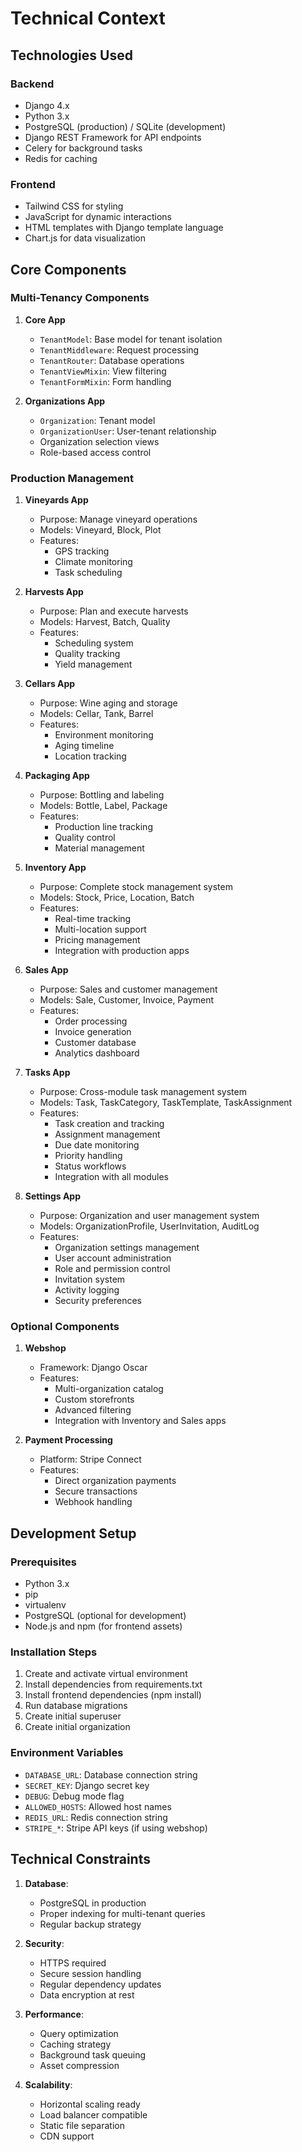 # Technical Context

## Technologies Used

### Backend
- Django 4.x
- Python 3.x
- PostgreSQL (production) / SQLite (development)
- Django REST Framework for API endpoints
- Celery for background tasks
- Redis for caching

### Frontend
- Tailwind CSS for styling
- JavaScript for dynamic interactions
- HTML templates with Django template language
- Chart.js for data visualization

## Core Components

### Multi-Tenancy Components
1. **Core App**
   - `TenantModel`: Base model for tenant isolation
   - `TenantMiddleware`: Request processing
   - `TenantRouter`: Database operations
   - `TenantViewMixin`: View filtering
   - `TenantFormMixin`: Form handling

2. **Organizations App**
   - `Organization`: Tenant model
   - `OrganizationUser`: User-tenant relationship
   - Organization selection views
   - Role-based access control

### Production Management
1. **Vineyards App**
   - Purpose: Manage vineyard operations
   - Models: Vineyard, Block, Plot
   - Features:
     - GPS tracking
     - Climate monitoring
     - Task scheduling

2. **Harvests App**
   - Purpose: Plan and execute harvests
   - Models: Harvest, Batch, Quality
   - Features:
     - Scheduling system
     - Quality tracking
     - Yield management

3. **Cellars App**
   - Purpose: Wine aging and storage
   - Models: Cellar, Tank, Barrel
   - Features:
     - Environment monitoring
     - Aging timeline
     - Location tracking

4. **Packaging App**
   - Purpose: Bottling and labeling
   - Models: Bottle, Label, Package
   - Features:
     - Production line tracking
     - Quality control
     - Material management

5. **Inventory App**
   - Purpose: Complete stock management system
   - Models: Stock, Price, Location, Batch
   - Features:
     - Real-time tracking
     - Multi-location support
     - Pricing management
     - Integration with production apps

6. **Sales App**
   - Purpose: Sales and customer management
   - Models: Sale, Customer, Invoice, Payment
   - Features:
     - Order processing
     - Invoice generation
     - Customer database
     - Analytics dashboard

7. **Tasks App**
   - Purpose: Cross-module task management system
   - Models: Task, TaskCategory, TaskTemplate, TaskAssignment
   - Features:
     - Task creation and tracking
     - Assignment management
     - Due date monitoring
     - Priority handling
     - Status workflows
     - Integration with all modules

8. **Settings App**
   - Purpose: Organization and user management system
   - Models: OrganizationProfile, UserInvitation, AuditLog
   - Features:
     - Organization settings management
     - User account administration
     - Role and permission control
     - Invitation system
     - Activity logging
     - Security preferences

### Optional Components
1. **Webshop**
   - Framework: Django Oscar
   - Features:
     - Multi-organization catalog
     - Custom storefronts
     - Advanced filtering
     - Integration with Inventory and Sales apps

2. **Payment Processing**
   - Platform: Stripe Connect
   - Features:
     - Direct organization payments
     - Secure transactions
     - Webhook handling

## Development Setup

### Prerequisites
- Python 3.x
- pip
- virtualenv
- PostgreSQL (optional for development)
- Node.js and npm (for frontend assets)

### Installation Steps
1. Create and activate virtual environment
2. Install dependencies from requirements.txt
3. Install frontend dependencies (npm install)
4. Run database migrations
5. Create initial superuser
6. Create initial organization

### Environment Variables
- `DATABASE_URL`: Database connection string
- `SECRET_KEY`: Django secret key
- `DEBUG`: Debug mode flag
- `ALLOWED_HOSTS`: Allowed host names
- `REDIS_URL`: Redis connection string
- `STRIPE_*`: Stripe API keys (if using webshop)

## Technical Constraints
1. **Database**:
   - PostgreSQL in production
   - Proper indexing for multi-tenant queries
   - Regular backup strategy

2. **Security**:
   - HTTPS required
   - Secure session handling
   - Regular dependency updates
   - Data encryption at rest

3. **Performance**:
   - Query optimization
   - Caching strategy
   - Background task queuing
   - Asset compression

4. **Scalability**:
   - Horizontal scaling ready
   - Load balancer compatible
   - Static file separation
   - CDN support
